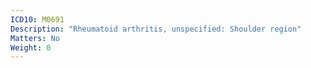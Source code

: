 ```yaml
---
ICD10: M0691
Description: "Rheumatoid arthritis, unspecified: Shoulder region"
Matters: No
Weight: 0
---
```


